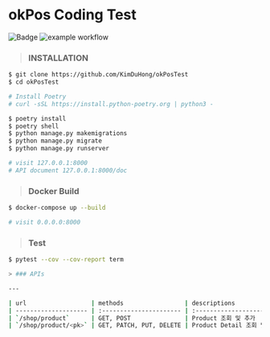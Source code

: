 # okPos Coding Test

![Badge](https://github.com/KimDuhong/main/actions/workflows/docker-image/badge.svg)
![example workflow](https://github.com/KimDuHong/main/actions/workflows/docker-image.yml/badge.svg)

> ### INSTALLATION

```bash
$ git clone https://github.com/KimDuHong/okPosTest
$ cd okPosTest

# Install Poetry
# curl -sSL https://install.python-poetry.org | python3 -

$ poetry install
$ poetry shell
$ python manage.py makemigrations
$ python manage.py migrate
$ python manage.py runserver

# visit 127.0.0.1:8000
# API document 127.0.0.1:8000/doc
```

> ### Docker Build

```bash
$ docker-compose up --build

# visit 0.0.0.0:8000
```

> ### Test

```bash
$ pytest --cov --cov-report term

> ### APIs

---

| url                  | methods                 | descriptions                     |
| -------------------- | :---------------------- | :------------------------------- |
| `/shop/product`      | GET, POST               | Product 조회 및 추가             |
| `/shop/product/<pk>` | GET, PATCH, PUT, DELETE | Product Detail 조회 및 옵션 수정 |
```
